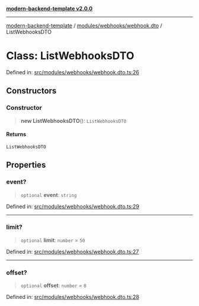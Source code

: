 [**modern-backend-template v2.0.0**](../../../../README.md)

***

[modern-backend-template](../../../../modules.md) / [modules/webhooks/webhook.dto](../README.md) / ListWebhooksDTO

# Class: ListWebhooksDTO

Defined in: [src/modules/webhooks/webhook.dto.ts:26](https://github.com/maemreyo/saas-4cus-nodejs/blob/2a5b3f3aa11335dfa561e80e1feabb8e6084261e/src/modules/webhooks/webhook.dto.ts#L26)

## Constructors

### Constructor

> **new ListWebhooksDTO**(): `ListWebhooksDTO`

#### Returns

`ListWebhooksDTO`

## Properties

### event?

> `optional` **event**: `string`

Defined in: [src/modules/webhooks/webhook.dto.ts:29](https://github.com/maemreyo/saas-4cus-nodejs/blob/2a5b3f3aa11335dfa561e80e1feabb8e6084261e/src/modules/webhooks/webhook.dto.ts#L29)

***

### limit?

> `optional` **limit**: `number` = `50`

Defined in: [src/modules/webhooks/webhook.dto.ts:27](https://github.com/maemreyo/saas-4cus-nodejs/blob/2a5b3f3aa11335dfa561e80e1feabb8e6084261e/src/modules/webhooks/webhook.dto.ts#L27)

***

### offset?

> `optional` **offset**: `number` = `0`

Defined in: [src/modules/webhooks/webhook.dto.ts:28](https://github.com/maemreyo/saas-4cus-nodejs/blob/2a5b3f3aa11335dfa561e80e1feabb8e6084261e/src/modules/webhooks/webhook.dto.ts#L28)
